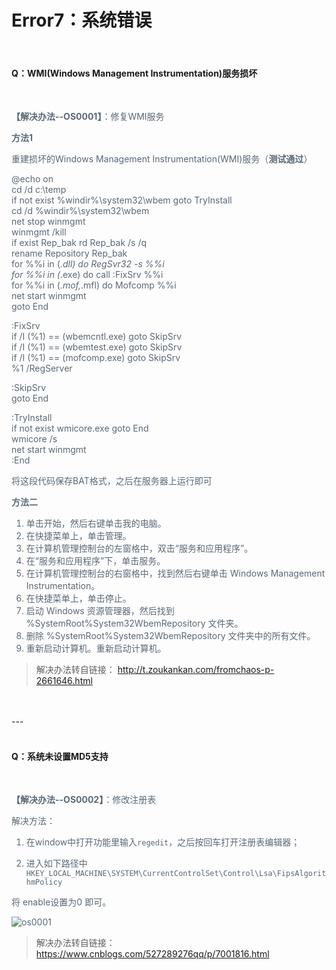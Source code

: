 # Error7：系统错误

 <br>
 
#### Q：WMI(Windows Management Instrumentation)服务损坏

<font color=5a6877>
<br>

**【解决办法--OS0001】**：修复WMI服务



**方法1**

重建损坏的Windows Management Instrumentation(WMI)服务（**测试通过**）

@echo on </br>
cd /d c:\temp </br>
if not exist %windir%\system32\wbem goto TryInstall </br>
cd /d %windir%\system32\wbem </br>
net stop winmgmt </br>
winmgmt /kill </br>
if exist Rep_bak rd Rep_bak /s /q </br>
rename Repository Rep_bak </br>
for %%i in (*.dll) do RegSvr32 -s %%i </br>
for %%i in (*.exe) do call :FixSrv %%i </br>
for %%i in (*.mof,*.mfl) do Mofcomp %%i </br>
net start winmgmt </br>
goto End </br>

:FixSrv </br>
if /I (%1) == (wbemcntl.exe) goto SkipSrv </br>
if /I (%1) == (wbemtest.exe) goto SkipSrv </br>
if /I (%1) == (mofcomp.exe) goto SkipSrv </br>
%1 /RegServer </br>

:SkipSrv </br>
goto End </br>

:TryInstall </br>
if not exist wmicore.exe goto End </br>
wmicore /s </br>
net start winmgmt </br>
:End </br>

将这段代码保存BAT格式，之后在服务器上运行即可

**方法二**

1. 单击开始，然后右键单击我的电脑。
2. 在快捷菜单上，单击管理。
3. 在计算机管理控制台的左窗格中，双击“服务和应用程序”。
4. 在“服务和应用程序”下，单击服务。
5. 在计算机管理控制台的右窗格中，找到然后右键单击 Windows Management Instrumentation。
6. 在快捷菜单上，单击停止。
7. 启动 Windows 资源管理器，然后找到 %SystemRoot%System32WbemRepository 文件夹。
8. 删除 %SystemRoot%System32WbemRepository 文件夹中的所有文件。
9. 重新启动计算机。重新启动计算机。

> 解决办法转自链接： http://t.zoukankan.com/fromchaos-p-2661646.html

</font>
<br><br>
---
<br>
<br>
 
#### Q：系统未设置MD5支持

<font color=5a6877>
<br>

**【解决办法--OS0002】**：修改注册表

解决方法：

1. 在window中打开功能里输入```regedit```，之后按回车打开注册表编辑器；

2. 进入如下路径中 
```HKEY_LOCAL_MACHINE\SYSTEM\CurrentControlSet\Control\Lsa\FipsAlgorithmPolicy ```

将 enable设置为0 即可。 

![os0001](https://docimages.blob.core.chinacloudapi.cn/images/DX/DevGuide/os00001.png)

> 解决办法转自链接： https://www.cnblogs.com/527289276qq/p/7001816.html
